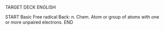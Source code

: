 TARGET DECK
ENGLISH

START
Basic
Free radical
Back: n. Chem. Atom or group of atoms with one or more unpaired electrons.
END

